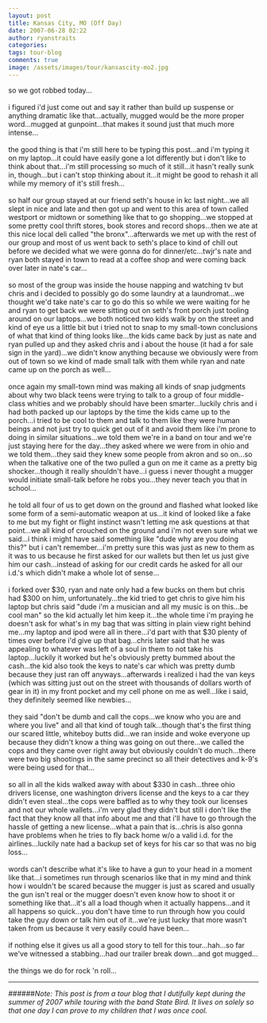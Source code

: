 ```yaml
---
layout: post
title: Kansas City, MO (Off Day)
date: 2007-06-28 02:22
author: ryanstraits
categories: 
tags: tour-blog
comments: true
image: /assets/images/tour/kansascity-mo2.jpg
---
```

so we got robbed today...<br /><br />i figured i'd just come out and say it rather than build up suspense or anything dramatic like that...actually, mugged would be the more proper word...mugged at gunpoint...that makes it sound just that much more intense...<br /><br />the good thing is that i'm still here to be typing this post...and i'm typing it on my laptop...it could have easily gone a lot differently but i don't like to think about that...i'm still processing so much of it still...it hasn't really sunk in, though...but i can't stop thinking about it...it might be good to rehash it all while my memory of it's still fresh...<br /><br />so half our group stayed at our friend seth's house in kc last night...we all slept in nice and late and then got up and went to this area of town called westport or midtown or something like that to go shopping...we stopped at some pretty cool thrift stores, book stores and record shops...then we ate at this nice local deli called "the bronx"...afterwards we met up with the rest of our group and most of us went back to seth's place to kind of chill out before we decided what we were gonna do for dinner/etc...twjr's nate and ryan both stayed in town to read at a coffee shop and were coming back over later in nate's car...<br /><br />so most of the group was inside the house napping and watching tv but chris and i decided to possibly go do some laundry at a laundromat...we thought we'd take nate's car to go do this so while we were waiting for he and ryan to get back we were sitting out on seth's front porch just tooling around on our laptops...we both noticed two kids walk by on the street and kind of eye us a little bit but i tried not to snap to my small-town conclusions of what that kind of thing looks like...the kids came back by just as nate and ryan pulled up and they asked chris and i about the house (it had a for sale sign in the yard)...we didn't know anything because we obviously were from out of town so we kind of made small talk with them while ryan and nate came up on the porch as well...<br /><br />once again my small-town mind was making all kinds of snap judgments about why two black teens were trying to talk to a group of four middle-class whities and we probably should have been smarter...luckily chris and i had both packed up our laptops by the time the kids came up to the porch...i tried to be cool to them and talk to them like they were human beings and not just try to quick get out of it and avoid them like i'm prone to doing in similar situations...we told them we're in a band on tour and we're just staying here for the day...they asked where we were from in ohio and we told them...they said they knew some people from akron and so on...so when the talkative one of the two pulled a gun on me it came as a pretty big shocker...though it really shouldn't have...i guess i never thought a mugger would initiate small-talk before he robs you...they never teach you that in school...<br /><br />he told all four of us to get down on the ground and flashed what looked like some form of a semi-automatic weapon at us...it kind of looked like a fake to me but my fight or flight instinct wasn't letting me ask questions at that point...we all kind of crouched on the ground and i'm not even sure what we said...i think i might have said something like "dude why are you doing this?" but i can't remember...i'm pretty sure this was just as new to them as it was to us because he first asked for our wallets but then let us just give him our cash...instead of asking for our credit cards he asked for all our i.d.'s which didn't make a whole lot of sense...<br /><br />i forked over $30, ryan and nate only had a few bucks on them but chris had $300 on him, unfortunately...the kid tried to get chris to give him his laptop but chris said "dude i'm a musician and all my music is on this...be cool man" so the kid actually let him keep it...the whole time i'm praying he doesn't ask for what's in my bag that was sitting in plain view right behind me...my laptop and ipod were all in there...i'd part with that $30 plenty of times over before i'd give up that bag...chris later said that he was appealing to whatever was left of a soul in them to not take his laptop...luckily it worked but he's obviously pretty bummed about the cash...the kid also took the keys to nate's car which was pretty dumb because they just ran off anyways...afterwards i realized i had the van keys (which was sitting just out on the street with thousands of dollars worth of gear in it) in my front pocket and my cell phone on me as well...like i said, they definitely seemed like newbies...<br /><br />they said "don't be dumb and call the cops...we know who you are and where you live" and all that kind of tough talk...though that's the first thing our scared little, whiteboy butts did...we ran inside and woke everyone up because they didn't know a thing was going on out there...we called the cops and they came over right away but obviously couldn't do much...there were two big shootings in the same precinct so all their detectives and k-9's were being used for that...<br /><br />so all in all the kids walked away with about $330 in cash...three ohio drivers license, one washington drivers license and the keys to a car they didn't even steal...the cops were baffled as to why they took our licenses and not our whole wallets...i'm very glad they didn't but still i don't like the fact that they know all that info about me and that i'll have to go through the hassle of getting a new license...what a pain that is...chris is also gonna have problems when he tries to fly back home w/o a valid i.d. for the airlines...luckily nate had a backup set of keys for his car so that was no big loss...<br /><br />words can't describe what it's like to have a gun to your head in a moment like that...i sometimes run through scenarios like that in my mind and think how i wouldn't be scared because the mugger is just as scared and usually the gun isn't real or the mugger doesn't even know how to shoot it or something like that...it's all a load though when it actually happens...and it all happens so quick...you don't have time to run through how you could take the guy down or talk him out of it...we're just lucky that more wasn't taken from us because it very easily could have been...<br /><br />if nothing else it gives us all a good story to tell for this tour...hah...so far we've witnessed a stabbing...had our trailer break down...and got mugged...<br /><br />the things we do for rock 'n roll...

---

######*Note: This post is from a tour blog that I dutifully kept during the summer of 2007 while touring with the band State Bird. It lives on solely so that one day I can prove to my children that I was once cool.*
